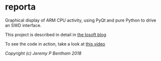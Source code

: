 # reporta
Graphical display of ARM CPU activity, using PyQt and pure Python to drive an SWD interface.

This project is described in detail in [the Iosoft blog](https://iosoft.blog/reporta)

To see the code in action, take a look at [this video](https://youtu.be/iWixnZ-A99g)

*Copyright (c) Jeremy P Bentham 2018*

